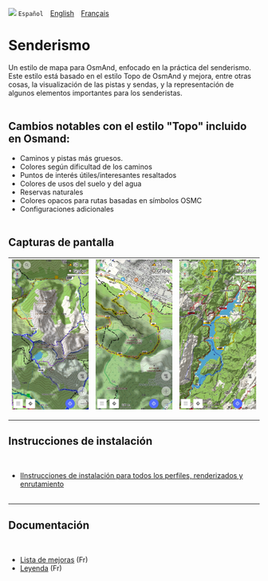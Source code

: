 <img src="https://raw.githubusercontent.com/osmandapp/OsmAnd-resources/197f4b7c42b224b9d8b01813693b0f5de9b5ddd3/icons/svg/special/trekking.svg" width="90" /> `Español`&emsp;[English](README_EN.md)&emsp;[Français](README.md)

# Senderismo

Un estilo de mapa para OsmAnd, enfocado en la práctica del senderismo.
Este estilo está basado en el estilo Topo de OsmAnd y mejora, entre otras cosas, la visualización de las pistas y sendas, y la representación de algunos elementos importantes para los senderistas.<br><br>


## Cambios notables con el estilo "Topo" incluido en Osmand:

- Caminos y pistas más gruesos.
- Colores según dificultad de los caminos
- Puntos de interés útiles/interesantes resaltados
- Colores de usos del suelo y del agua
- Reservas naturales
- Colores opacos para rutas basadas en símbolos OSMC
- Configuraciones adicionales<br><br>


## Capturas de pantalla<br>

| <img src="Screenshots/Senderismo_1.jpg" width="250" /> | <img src="Screenshots/Senderismo_2.jpg" width="250" /> | <img src="Screenshots/Senderismo_3.jpg" width="250" /> |
|:------------------------------------------------------:|:------------------------------------------------------:|:------------------------------------------------------:|

---

## Instrucciones de instalación
<br>

- [IInstrucciones de instalación para todos los perfiles, renderizados y enrutamiento](https://github.com/OsmAnd-Rendering/.github/wiki/ES%E2%80%94Descargar-e-Instalar)
<br><br>

---

## Documentación
<br>

- [Lista de mejoras](https://github.com/OsmAnd-Rendering/Hiking/wiki/%F0%9F%87%AB%F0%9F%87%B7-Fran%C3%A7ais-Am%C3%A9liorations-du-style-par-rapport-%C3%A0-Topo-d%E2%80%99OsmAnd) (Fr)<br>
- [Leyenda](https://github.com/OsmAnd-Rendering/Hiking/wiki/%F0%9F%87%AB%F0%9F%87%B7-Fran%C3%A7ais-L%C3%A9gende) (Fr)<br>

